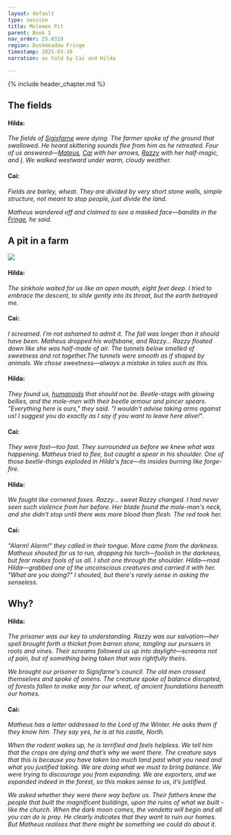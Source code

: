 ```yaml
---
layout: default
type: session
title: Molemen Pit
parent: Book I
nav_order: 25.0310
region: Duskmeadow Fringe
timestamp: 2025-03-10
narration: as told by Cai and Hilda

---
```


{% include header_chapter.md %}

## The fields

#### Hilda:

*The fields of [Sigisfarne](../../directory/Sigisfarne/index.md) were dying. The farmer spoke of the ground that swallowed. He heard skittering sounds flee from him as he retreated. Four of us answered—[Mateus](../../directory/Sigisfarne/Mateus.md), [Cai](../../directory/Sigisfarne/Cai.md) with her arrows, [Razzy](../../directory/Sigisfarne/Razvan.md) with her half-magic, and [I](../../directory/Sigisfarne/Hilda.md). We walked westward under warm, cloudy weather.*

#### Cai:

*Fields are barley, wheat. They are divided by very short stone walls, simple structure, not meant to stop people, just divide the land.*

*Matheus wandered off and claimed to see a masked face—bandits in the [Fringe](../../directory/DuskmeadowFringe/index.md), he said.*

## A pit in a farm

![](https://i.imgur.com/UEzIyPv.png)

#### Hilda:

*The sinkhole waited for us like an open mouth, eight feet deep. I tried to embrace the descent, to slide gently into its throat, but the earth betrayed me.*

#### Cai:

*I screamed. I'm not ashamed to admit it. The fall was longer than it should have been. Matheus dropped his wolfsbane, and Razzy... Razzy floated down like she was half-made of air. The tunnels below smelled of sweetness and rot together.The tunnels were smooth as if shaped by animals. We chose sweetness—always a mistake in tales such as this.*

#### Hilda:

*They found us, [humanoids](../../directory/DuskmeadowFringe/PitRodents.md) that should not be. Beetle-stags with glowing bellies, and the mole-men with their beetle armour and pincer spears. "Everything here is ours," they said. "I wouldn't advise taking arms against us! I suggest you do exactly as I say if you want to leave here alive!".*

#### Cai:

*They were fast—too fast. They surrounded us before we knew what was happening. Matheus tried to flee, but caught a spear in his shoulder. One of those beetle-things exploded in Hilda's face—its insides burning like forge-fire.*

#### Hilda:

*We fought like cornered foxes. Razzy... sweet Razzy changed. I had never seen such violence from her before. Her blade found the mole-man's neck, and she didn't stop until there was more blood than flesh. The red took her.*

#### Cai:

*"Alarm! Alarm!" they called in their tongue. More came from the darkness. Matheus shouted for us to run, dropping his torch—foolish in the darkness, but fear makes fools of us all. I shot one through the shoulder. Hilda—mad Hilda—grabbed one of the unconscious creatures and carried it with her. "What are you doing?" I shouted, but there's rarely sense in asking the senseless.*

## Why?

#### Hilda:

*The prisoner was our key to understanding. Razzy was our salvation—her spell brought forth a thicket from barren stone, tangling our pursuers in roots and vines. Their screams followed us up into daylight—screams not of pain, but of something being taken that was rightfully theirs.*

*We brought our prisoner to Sigisfarne's council. The old men crossed themselves and spoke of omens. The creature spoke of balance disrupted, of forests fallen to make way for our wheat, of ancient foundations beneath our homes.*

#### Cai:

*Matheus has a letter addressed to the Lord of the Winter. He asks them if they know him. They say yes, he is at his castle, North.* 

*When the rodent wakes up, he is terrified and feels helpless. We tell him that the crops are dying and that’s why we went there. The creature says that this is because you have taken too much land past what you need and what you justified taking. We are doing what we must to bring balance. We were trying to discourage you from expanding. We are exporters, and we expanded indeed in the forest, so this makes sense to us, it’s justified.*

*We asked whether they were there way before us.* 
*Their fathers knew the people that built the magnificent buildings, upon the ruins of what we built - like the church.* 
*When the dark moon comes, the vendetta will begin and all you can do is pray. He clearly indicates that they want to ruin our homes. But Matheus realises that there might be something we could do about it.* 
